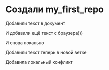# Создали my_first_repo

Добавили текст в документ

И добавили ещё текст с браузера)))

И снова локально

Добавили текст теперь в новой ветке

Добавила локальный конфликт